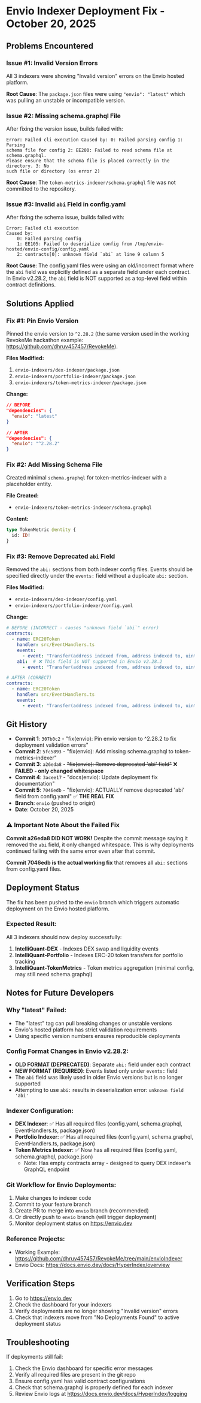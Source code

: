 # Envio Indexer Deployment Fix - October 20, 2025

## Problems Encountered

### Issue #1: Invalid Version Errors

All 3 indexers were showing "Invalid version" errors on the Envio hosted platform.

**Root Cause**: The `package.json` files were using `"envio": "latest"` which was pulling an unstable or incompatible version.

### Issue #2: Missing schema.graphql File

After fixing the version issue, builds failed with:

```
Error: Failed cli execution Caused by: 0: Failed parsing config 1: Parsing
schema file for config 2: EE200: Failed to read schema file at schema.graphql.
Please ensure that the schema file is placed correctly in the directory. 3: No
such file or directory (os error 2)
```

**Root Cause**: The `token-metrics-indexer/schema.graphql` file was not committed to the repository.

### Issue #3: Invalid `abi` Field in config.yaml

After fixing the schema issue, builds failed with:

```
Error: Failed cli execution
Caused by:
    0: Failed parsing config
    1: EE105: Failed to deserialize config from /tmp/envio-hosted/envio-config/config.yaml
    2: contracts[0]: unknown field `abi` at line 9 column 5
```

**Root Cause**: The config.yaml files were using an old/incorrect format where the `abi` field was explicitly defined as a separate field under each contract. In Envio v2.28.2, the `abi` field is NOT supported as a top-level field within contract definitions.

## Solutions Applied

### Fix #1: Pin Envio Version

Pinned the envio version to `^2.28.2` (the same version used in the working RevokeMe hackathon example: https://github.com/dhruv457457/RevokeMe).

**Files Modified:**

1. `envio-indexers/dex-indexer/package.json`
2. `envio-indexers/portfolio-indexer/package.json`
3. `envio-indexers/token-metrics-indexer/package.json`

**Change:**

```json
// BEFORE
"dependencies": {
  "envio": "latest"
}

// AFTER
"dependencies": {
  "envio": "^2.28.2"
}
```

### Fix #2: Add Missing Schema File

Created minimal `schema.graphql` for token-metrics-indexer with a placeholder entity.

**File Created:**

- `envio-indexers/token-metrics-indexer/schema.graphql`

**Content:**

```graphql
type TokenMetric @entity {
  id: ID!
}
```

### Fix #3: Remove Deprecated `abi` Field

Removed the `abi:` sections from both indexer config files. Events should be specified directly under the `events:` field without a duplicate `abi:` section.

**Files Modified:**

- `envio-indexers/dex-indexer/config.yaml`
- `envio-indexers/portfolio-indexer/config.yaml`

**Change:**

```yaml
# BEFORE (INCORRECT - causes "unknown field `abi`" error)
contracts:
  - name: ERC20Token
    handler: src/EventHandlers.ts
    events:
      - event: "Transfer(address indexed from, address indexed to, uint256 value)"
    abi:  # ❌ This field is NOT supported in Envio v2.28.2
      - event: "Transfer(address indexed from, address indexed to, uint256 value)"

# AFTER (CORRECT)
contracts:
  - name: ERC20Token
    handler: src/EventHandlers.ts
    events:
      - event: "Transfer(address indexed from, address indexed to, uint256 value)"
```

## Git History

- **Commit 1**: `307b0c2` - "fix(envio): Pin envio version to ^2.28.2 to fix deployment validation errors"
- **Commit 2**: `5fc5893` - "fix(envio): Add missing schema.graphql to token-metrics-indexer"
- **Commit 3**: `a26eda8` - ~~"fix(envio): Remove deprecated 'abi' field"~~ ❌ **FAILED - only changed whitespace**
- **Commit 4**: `3acee17` - "docs(envio): Update deployment fix documentation"
- **Commit 5**: `7046edb` - "fix(envio): ACTUALLY remove deprecated 'abi' field from config.yaml" ✅ **THE REAL FIX**
- **Branch**: `envio` (pushed to origin)
- **Date**: October 20, 2025

### ⚠️ Important Note About the Failed Fix

**Commit a26eda8 DID NOT WORK!** Despite the commit message saying it removed the `abi` field, it only changed whitespace. This is why deployments continued failing with the same error even after that commit.

**Commit 7046edb is the actual working fix** that removes all `abi:` sections from config.yaml files.

## Deployment Status

The fix has been pushed to the `envio` branch which triggers automatic deployment on the Envio hosted platform.

### Expected Result:

All 3 indexers should now deploy successfully:

1. **IntelliQuant-DEX** - Indexes DEX swap and liquidity events
2. **IntelliQuant-Portfolio** - Indexes ERC-20 token transfers for portfolio tracking
3. **IntelliQuant-TokenMetrics** - Token metrics aggregation (minimal config, may still need schema.graphql)

## Notes for Future Developers

### Why "latest" Failed:

- The "latest" tag can pull breaking changes or unstable versions
- Envio's hosted platform has strict validation requirements
- Using specific version numbers ensures reproducible deployments

### Config Format Changes in Envio v2.28.2:

- **OLD FORMAT (DEPRECATED)**: Separate `abi:` field under each contract
- **NEW FORMAT (REQUIRED)**: Events listed only under `events:` field
- The `abi` field was likely used in older Envio versions but is no longer supported
- Attempting to use `abi:` results in deserialization error: `unknown field 'abi'`

### Indexer Configuration:

- **DEX Indexer**: ✅ Has all required files (config.yaml, schema.graphql, EventHandlers.ts, package.json)
- **Portfolio Indexer**: ✅ Has all required files (config.yaml, schema.graphql, EventHandlers.ts, package.json)
- **Token Metrics Indexer**: ✅ Now has all required files (config.yaml, schema.graphql, package.json)
  - Note: Has empty contracts array - designed to query DEX indexer's GraphQL endpoint

### Git Workflow for Envio Deployments:

1. Make changes to indexer code
2. Commit to your feature branch
3. Create PR to merge into `envio` branch (recommended)
4. Or directly push to `envio` branch (will trigger deployment)
5. Monitor deployment status on https://envio.dev

### Reference Projects:

- Working Example: https://github.com/dhruv457457/RevokeMe/tree/main/envioIndexer
- Envio Docs: https://docs.envio.dev/docs/HyperIndex/overview

## Verification Steps

1. Go to https://envio.dev
2. Check the dashboard for your indexers
3. Verify deployments are no longer showing "Invalid version" errors
4. Check that indexers move from "No Deployments Found" to active deployment status

## Troubleshooting

If deployments still fail:

1. Check the Envio dashboard for specific error messages
2. Verify all required files are present in the git repo
3. Ensure config.yaml has valid contract configurations
4. Check that schema.graphql is properly defined for each indexer
5. Review Envio logs at https://docs.envio.dev/docs/HyperIndex/logging
